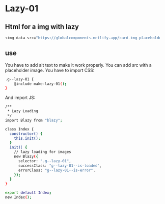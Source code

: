 # Lazy-01

## Html for a img with lazy

```sh
<img data-src="https://globalcomponents.netlify.app/card-img-placeholder.png" src="/src/img/global-components/placeholder.jpg" alt="alt text" class="g--lazy-01">
```

## use
You have to add alt text to make it work properly. You can add src with a placeholder image.
You have to import CSS:
```sh
.g--lazy-01 {
    @include make-lazy-01();
}
```
And import JS:
```sh
/**
 * Lazy Loading
 */
import Blazy from "blazy";

class Index {
  constructor() {
    this.init();
  }
  init() {
    // lazy loading for images
    new Blazy({
      selector: ".g--lazy-01",
      successClass: "g--lazy-01--is-loaded",
      errorClass: "g--lazy-01--is-error",
    });
  }
}

export default Index;
new Index();
```